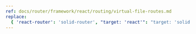 ```yaml
---
ref: docs/router/framework/react/routing/virtual-file-routes.md
replace:
  { 'react-router': 'solid-router', "target: 'react'": "target: 'solid'" }
---
```

